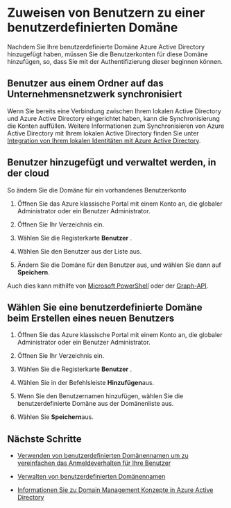 <properties
    pageTitle="Zuordnen von Benutzern zu einer benutzerdefinierten Domäne in Azure Active Directory | Microsoft Azure"
    description="Informationen zum Füllen einer benutzerdefinierten Domäne in Azure Active Directory mit Benutzerkonten."
    services="active-directory"
    documentationCenter=""
    authors="jeffsta"
    manager="femila"
    editor=""/>

<tags
    ms.service="active-directory"
    ms.workload="identity"
    ms.tgt_pltfrm="na"
    ms.devlang="na"
    ms.topic="article"
    ms.date="10/04/2016"
    ms.author="curtand;jeffsta"/>

# <a name="assign-users-to-a-custom-domain"></a>Zuweisen von Benutzern zu einer benutzerdefinierten Domäne

Nachdem Sie Ihre benutzerdefinierte Domäne Azure Active Directory hinzugefügt haben, müssen Sie die Benutzerkonten für diese Domäne hinzufügen, so, dass Sie mit der Authentifizierung dieser beginnen können.

## <a name="users-synced-in-from-a-directory-on-your-corporate-network"></a>Benutzer aus einem Ordner auf das Unternehmensnetzwerk synchronisiert

Wenn Sie bereits eine Verbindung zwischen Ihrem lokalen Active Directory und Azure Active Directory eingerichtet haben, kann die Synchronisierung die Konten auffüllen. Weitere Informationen zum Synchronisieren von Azure Active Directory mit Ihrem lokalen Active Directory finden Sie unter [Integration von Ihrem lokalen Identitäten mit Azure Active Directory](active-directory-aadconnect.md).

## <a name="users-added-and-managed-in-the-cloud"></a>Benutzer hinzugefügt und verwaltet werden, in der cloud

So ändern Sie die Domäne für ein vorhandenes Benutzerkonto

1.  Öffnen Sie das Azure klassische Portal mit einem Konto an, die globaler Administrator oder ein Benutzer Administrator.

2.  Öffnen Sie Ihr Verzeichnis ein.

3.  Wählen Sie die Registerkarte **Benutzer** .

4.  Wählen Sie den Benutzer aus der Liste aus.

5.  Ändern Sie die Domäne für den Benutzer aus, und wählen Sie dann auf **Speichern**.

Auch dies kann mithilfe von [Microsoft PowerShell](https://msdn.microsoft.com/library/azure/e1ef403f-3347-4409-8f46-d72dafa116e0#BKMK_ManageDomains) oder der [Graph-API](https://msdn.microsoft.com/Library/Azure/Ad/Graph/api/domains-operations).

## <a name="select-a-custom-domain-when-creating-a-new-user"></a>Wählen Sie eine benutzerdefinierte Domäne beim Erstellen eines neuen Benutzers

1.  Öffnen Sie das Azure klassische Portal mit einem Konto an, die globaler Administrator oder ein Benutzer Administrator.

2.  Öffnen Sie Ihr Verzeichnis ein.

3.  Wählen Sie die Registerkarte **Benutzer** .

4.  Wählen Sie in der Befehlsleiste **Hinzufügen**aus.

5.  Wenn Sie den Benutzernamen hinzufügen, wählen Sie die benutzerdefinierte Domäne aus der Domänenliste aus.

6.  Wählen Sie **Speichern**aus.

## <a name="next-steps"></a>Nächste Schritte

-   [Verwenden von benutzerdefinierten Domänennamen um zu vereinfachen das Anmeldeverhalten für Ihre Benutzer](active-directory-add-domain.md)

-   [Verwalten von benutzerdefinierten Domänennamen](active-directory-add-manage-domain-names.md)

-   [Informationen Sie zu Domain Management Konzepte in Azure Active Directory](active-directory-add-domain-concepts.md)

